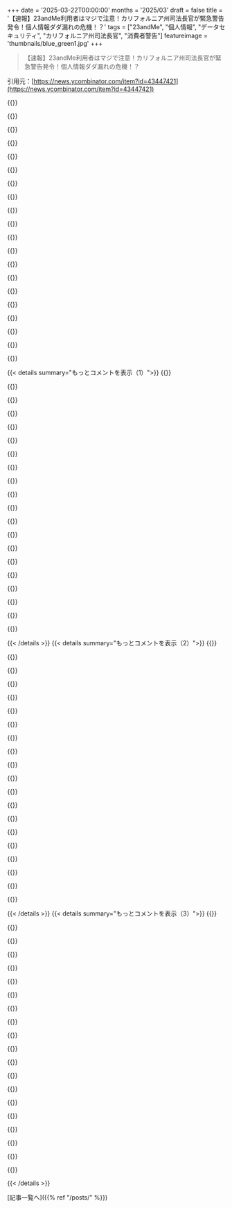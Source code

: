 +++
date = '2025-03-22T00:00:00'
months = '2025/03'
draft = false
title = '【速報】23andMe利用者はマジで注意！カリフォルニア州司法長官が緊急警告発令！個人情報ダダ漏れの危機！？'
tags = ["23andMe", "個人情報", "データセキュリティ", "カリフォルニア州司法長官", "消費者警告"]
featureimage = 'thumbnails/blue_green1.jpg'
+++

> 【速報】23andMe利用者はマジで注意！カリフォルニア州司法長官が緊急警告発令！個人情報ダダ漏れの危機！？

引用元：[https://news.ycombinator.com/item?id=43447421](https://news.ycombinator.com/item?id=43447421)

{{<matomeQuote body="人口ゲノミクス（非ヒト生物）の研究者だけど、マイクロアレイが主流だった頃に初期のほぼ全ゲノムのジェノタイピング研究に参加したことがあるんだ（企業じゃなくてアカデミック）。20年近く前から親戚には、23andMeみたいな商業企業でデータ保持権があるところでの大規模なジェノタイピングには参加しないように言ってる。こういう事態になると思ってたからね。なぜか23andMeのジェノタイピングがクリスマスプレゼントの定番になった時期があったけど、個人的には理解できなかったし、なんでそんなにデータを企業に渡したいのかも謎。大規模な配列情報が一部の人に役立つのは否定しないけど、必要な場合は自分のデータを所有するように努力すべきだよ。" userName="pmags" createdAt="2025-03-22T18:35:56" color="#45d325">}}

{{<matomeQuote body="＞個人的には理解できなかったって？<br>コストとメリットの簡単な計算だよ。9割以上の人は、祖先のレポートを見ることのメリット（または魅力）が、DNAを渡すことのコスト（またはリスク）よりも大きいと思ってるんじゃないかな。とは言え、もっと多くの人が個人のプライバシーを真剣に考えるべきかっていう疑問は当然だよね。Googleみたいな会社は、みんながHNの人たちみたいにプライバシーを気にしてたら存在しなかっただろうし。消費者がデータを共有することに抵抗がないからこそ、Googleは存在してるんだ。" userName="cj" createdAt="2025-03-22T18:57:33" color="">}}

{{<matomeQuote body="多くの人が情報に基づいてコストとメリットを判断してるとは思えないな。ほとんどのユーザーはライセンス条項すら知らないんじゃないかな。一般的な情報セキュリティと同じで、ほとんどの人はリスクを知らないし、リスクを定量化することも苦手なんだよ。" userName="theptip" createdAt="2025-03-22T19:17:27" color="#785bff">}}

{{<matomeQuote body="養子として育って、自分がどこ出身なのか、どんな病気のリスクがあるのか全く分からなかったんだ。23andMeは色々な意味で価値があったし、会社が今どんな状況にあろうと後悔はしてないよ。妻も数年前に23andMeをやって、Factor V Leidenだって分かったんだ。それが判明してすぐに、妻の治療法が変わったり、血栓の監視が強化されたりして、命を救ったかもしれないんだ。今さら怖がって全部消去しろって言うの？稀なケースかもしれないけど、誰がどれだけの価値を得たのか、どれだけ情報に通じているかなんて、決めつけない方が良いと思うよ。" userName="dkh" createdAt="2025-03-22T21:00:25" color="#ff33a1">}}

{{<matomeQuote body="似たような状況で、いくつか検査（ancestry、myheritage、23andMeなど）を受けたよ。提供された情報から多くの疑問が解消されたし、予想もしなかった親戚（異母兄弟など）も見つかった。23andMeは父親側のデータが少なくて、母親側だけが家系図に表示されたんだ。しばらく調べてたら、父親と母親が繋がってることに気づいて。Ancestryで調べたら間違いだって分かったよ。Myheritageはヨーロッパの繋がりがあって、23andMeは北米の繋がりがある。Ancestryは全部網羅してるね。遺伝子の照合期間も違ってて、23andMeは100年頃、Ancestryは1200年頃のデータを使ってる。色々なサービスを使うことで、人類の移動や自分のルーツがより深く理解できると思う。" userName="ipaddr" createdAt="2025-03-23T03:49:34" color="#38d3d3">}}

{{<matomeQuote body="医療的な側面は理解できるけど、遠い祖先がスコットランド出身だって知ることが、なんでそんなに大事なの？自分の詳細な設計図を、怪しい企業に渡す価値があるのかな？" userName="krior" createdAt="2025-03-23T10:39:59" color="">}}

{{<matomeQuote body="実際に被害を受けた人の例はあるの？ただ不安を煽ってるだけじゃない？" userName="tiahura" createdAt="2025-03-23T10:53:43" color="">}}

{{<matomeQuote body="1940年代の歴史を調べて、それがまた起こりうるか考えてみて。そうすれば、前のコメントの意味がわかると思うよ。" userName="anon_e-moose" createdAt="2025-03-23T12:34:10" color="">}}

{{<matomeQuote body="遺伝子検査は23andMeだけじゃなくて、プライバシーを侵害するような規約がない医療機関でも受けられるよ。" userName="amarshall" createdAt="2025-03-22T21:25:49" color="">}}

{{<matomeQuote body="あなたの子孫は血栓症関連の保険に入れなくなるかもしれないね。" userName="ashoeafoot" createdAt="2025-03-23T09:58:29" color="">}}

{{<matomeQuote body="どこで保険に入れなくなるって？アメリカじゃほとんどの人が会社の団体保険とか政府の保険マーケットプレイス経由で保険入ってるじゃん。生命保険会社はDNA情報を利用して保険料を変えるかもしれないけど、医療保険でそれができるとは思えないな。" userName="Mountain_Skies" createdAt="2025-03-23T10:29:02" color="">}}

{{<matomeQuote body="スピード違反しやすい人は自動車保険をもっと払うべきじゃない？" userName="tiahura" createdAt="2025-03-23T10:55:24" color="">}}

{{<matomeQuote body="あなたの経験は特別かもしれないけど、珍しいことじゃないと思うよ。<br>私もただの体験談だけど、23andMeでFactor V Leidenだってわかったし。それに、ゲイで、親戚の中でずっと一人だと思ってたんだ。23andMeを通して、ゲイのいとこが見つかって、実際に会<br>えて、すごく有意義で大切な経験になったんだ。" userName="hn_throwaway_99" createdAt="2025-03-22T21:19:45" color="#ff5733">}}

{{<matomeQuote body="いとこがゲイだってわかったのは23andMeから？それとも本人から？" userName="vinni2" createdAt="2025-03-22T21:59:01" color="">}}

{{<matomeQuote body="ほとんどの人がリスクに気づいてないってのに賛成。でも、リスクに気づいてる人のほとんどは、こう考えてるんじゃないかな？<br>1. 私はそんな重要人物じゃない。23andMeとかにデータを提供してる人は何百万人もいるし、私はただの一般人。誰も私のDNAをわざわざ探したりしない。<br>2. ＞最悪のケース＜、例えば遺伝子が原因で医療保険を拒否されるなんて、ありえないと思ってる。もちろん、5～10年前にはありえないと思ってたことが今起きてるけど、これは政治的な立場に関係なく阻止されると思う。" userName="hn_throwaway_99" createdAt="2025-03-22T20:03:31" color="">}}

{{<matomeQuote body="＞”最悪のケース、例えば遺伝子が原因で医療保険を拒否されるなんて、ありえないと思ってる。”<br>もう半分終わってるよ。保険会社によるデータマイニングは自動車保険では当たり前。もっと昔に反対すべきだった。<br>＞”犯罪者じゃないからDNA捜査は心配ない”<br>犯罪を犯してなくても、あなたのDNAデータは豚の捜査網で役に立つ。あなたのDNAが、落書きスプレーヤーの甥とのつながりを示すかもしれない…ドイツの警察は20年以上前から落書き犯のDNA検査をしてる。" userName="mschuster91" createdAt="2025-03-22T20:29:39" color="">}}

{{<matomeQuote body="もしあなたの目的が、平均的な人にDNAプライバシーがなぜ重要なのかを納得させることなら、警察を何度も「豚」と呼ぶのは逆効果だよ。" userName="hn_throwaway_99" createdAt="2025-03-22T21:07:14" color="#ff5c5c">}}

{{<matomeQuote body="家族の誰かが犯罪を犯した場合、あなたのDNAがオンラインにあることで、(1)あなたが最初に疑われ、(2)犯罪者があなたを通して自分が危険にさらされていることを知るかもしれないってことにならない？" userName="generationP" createdAt="2025-03-22T20:25:51" color="">}}

{{<matomeQuote body="犯罪者が捕まるのは社会全体にとって良くない？ 特にあんたが言ってるみたいに、身体的な脅威になるような奴ならなおさらじゃない？" userName="mustyoshi" createdAt="2025-03-22T20:31:06" color="">}}

{{<matomeQuote body="Mustyosiさん、あんたのDNAが、Teslaの施設を破壊するテロリストが出入りするDenny’sのコーヒーカップから検出されたんだけど。火曜日の2時はどこにいたの？" userName="Spooky23" createdAt="2025-03-22T21:14:07" color="">}}

{{< details summary="もっとコメントを表示（1）">}}
{{<matomeQuote body="「ズームして強調」する鑑識って、マジじゃないよね？ほとんどNSAが盗聴してて、違法な広範囲の監視を隠すために並行して何かを構築してるんじゃないの？" userName="adolph" createdAt="2025-03-22T21:34:26" color="">}}

{{<matomeQuote body="鑑識のほとんどはマジじゃないよ。血痕分析とか、ポリグラフとか、指紋鑑定とか。でも、それで人が刑務所に入れられてるのも事実。" userName="consteval" createdAt="2025-03-22T23:20:08" color="">}}

{{<matomeQuote body="俺の経験だと、みんな知ってても気にしないんだよね。ほとんどの人が、「どうせ逃げられないから受け入れるしかない」とか、「あんたが言ってるような悪用のシナリオはありえない」みたいな態度なんだよね。" userName="karparov" createdAt="2025-03-23T07:03:11" color="">}}

{{<matomeQuote body="Hacker Newsで、こういう人たちにロック解除したスマホを見せてって頼むといいってコメントを見たよ。みんな、人に見られたくないものがあるって気づくから、ほとんどの人はしないだろうって理屈だった。試しにやってみたら、いきなりロック解除して渡してくる人がいた。どう反応していいかわかんなかった。" userName="lurk2" createdAt="2025-03-23T07:32:40" color="#45d325">}}

{{<matomeQuote body="＞現実問題、Googleとか23andmeみたいな会社は、HNの連中みたいにみんながプライバシーを気にしてたら存在しえないんだよ。Googleが存在するのは、消費者がデータを共有することに抵抗がないから。<br>この決まり文句は何度も繰り返されるけど、どうしてそうじゃなきゃいけないのか、もしそうでなかったらGoogleが（理想的にはもっと良い）形で存在しえないのか、良い議論を聞いたことがない。" userName="treyd" createdAt="2025-03-22T19:12:27" color="#ff5733">}}

{{<matomeQuote body="「HNの連中」だけの問題じゃないんだよ。時代が大きく変わったんだ。2008年を覚えてる？Facebookは同級生と再会したり、結婚式の写真に「いいね」したりするおしゃれなツールだった。Googleは、世界の情報を整理して誰でもアクセスできるようにする手段だと考えられていて、ニッチな広告サービスはまだ限定ベータ版だった。Twitterはまだ無名で、Webby Awardすら受賞していなかった。<br>で、23andMeは2008年にすでに100ドルのDNAサンプリングを提供してたんだ。<br>2025年にそれを皮肉るのは簡単だよ。2000年代初頭を経験してない人は、当時のテック業界に対する楽観的な見方を想像もできないだろう。2008年にクールな新しいシリコンバレー企業にDNAを提供すること？いいよ、それはユートピア的な未来へのチケットを買うようなものだったんだ。" userName="smikhanov" createdAt="2025-03-22T20:07:59" color="#ff5c5c">}}

{{<matomeQuote body="でも、ほとんどの人はGoogleに存在してほしくないとは思ってないよ。Google検索とか、マップとか、Gmailとか、すごく価値があると思ってるんだ。俺のデータにアクセスできることで、俺は基本的に何も失ってないし、得たものの方が多い。<br>もし23andmeが俺のDNAにアクセスできたら、将来もっと悪いことになるかもしれない。今は特にデメリットはないけど、将来（ちょっとディストピア的な）悪い事態になることも想像できる。" userName="CamouflagedKiwi" createdAt="2025-03-22T19:30:57" color="#ff5733">}}

{{<matomeQuote body="みんな、企業に個人情報を提供するリスクを理解してないんだと思う。例えば、Googleが位置情報を警察に提供したせいで、たまたま犯罪現場の近くにいただけで誤認逮捕された人たちは、プライバシーの価値を理解してるよ。" userName="aucisson_masque" createdAt="2025-03-23T10:56:20" color="#ff33a1">}}

{{<matomeQuote body="雷に打たれた人は雨の日に外に出ないって知ってるよね。歩道でレンガが落ちてきた人はヘルメットをかぶるって知ってる。こういう怖い話ってめっちゃレアで、周りで聞いたことある人もいないんじゃない？だから、忙しい人とかリア充な人にとっては、ただの想像上の話なんだよね。趣味とか、生きがいとか、コミュニティみたいなもんで、他の趣味がある人には必要ないんだよ。" userName="bonoboTP" createdAt="2025-03-23T12:19:04" color="">}}

{{<matomeQuote body="ちゃんと調べてから申し込んだよ。SNP genotypingってやつでしょ？ ancestryとか、ちょっとした病気のリスクがわかるくらいで、ほとんどの病気は予測できないんだって。それに、genotypingって遺伝情報のごく一部しか見てないから（全部の配列を調べてるわけじゃないし）、リスクはマジで小さいと思うよ。プライバシーってリスクとリターンのトレードオフでしょ？何でもかんでも予防原則を適用するのは保守的すぎるし。" userName="wenc" createdAt="2025-03-22T19:09:07" color="#785bff">}}

{{<matomeQuote body="保険会社があなたのDNA情報を買って、既往症リストに色々追加するかもしれないよ。あるいは、政府が先祖とか健康状態に基づいて人を集め出すかもしれない。そうなってからじゃ遅いけどね。" userName="quickslowdown" createdAt="2025-03-22T19:24:15" color="">}}

{{<matomeQuote body="一応言っとくと、ACAのおかげで既往症があるってだけで保険に入れなかったり、保険料が高くなったりすることは違法になったんだよ。それでも、DNAデータをデータブローカーに渡さない方が良いってのは賛成だけどね。" userName="BobaFloutist" createdAt="2025-03-22T20:19:24" color="">}}

{{<matomeQuote body="ACAをめっちゃ嫌ってる政党が、今、下院、上院、大統領、最高裁判所を全部握ってるんだよね。" userName="genter" createdAt="2025-03-22T20:56:48" color="">}}

{{<matomeQuote body="自分のDNAを23andMeに送る人を非難する人がいるけど、政府が個人情報を悪用するとは思ってないんだね。もし政府がそんなことしたら、悪いのは政府であって、23andMeにDNAを送った人じゃないでしょ。<br>＞人種に基づいて人々を”一斉検挙”し始めたとき、23andMeにDNAを送らなかった賢いあなただけは安全だと思う？" userName="throw310822" createdAt="2025-03-22T19:41:00" color="">}}

{{<matomeQuote body="失礼だけど、それは根拠のない不安を煽ってるだけだよ。保険会社はもっと現実的な問題（例えば、確定した既往症）と戦うのに必死で、”あなたがX病になるリスクが平均より2.7%高い”みたいな理由で訴訟を起こしたりしないと思うな。23andMeが倒産寸前で、他の会社も似たような状況なのは、DNAデータに商業的な価値がないことの証拠だよ。一番のリスクは、データが広告に使われることじゃない？" userName="guiambros" createdAt="2025-03-22T20:41:56" color="#38d3d3">}}

{{<matomeQuote body="もし会社が、あなたの体の細胞サンプルを送ってDNAを解析させて、それを自由に利用する代わりに119ドル払うって言ってきたら、どうする？俺は絶対しないな。" userName="noname120" createdAt="2025-03-22T19:23:30" color="">}}

{{<matomeQuote body="問題は、倒産すると会社が顧客に対して負う義務、特にプライバシーに関する義務が帳消しになる可能性があるってことだよね。[1] 特に資産がカリフォルニアとかアメリカ国外の会社に売却された場合はヤバい。[1] harvardlawreview.org/print/vol-138/data-privacy-in-b…" userName="Animats" createdAt="2025-03-22T19:29:08" color="">}}

{{<matomeQuote body="だよねー。<br>不動産みたいに、個人データにも義務がついて回るようにする必要があると思うんだ。たとえば、隣人と通行権について合意した場合、将来の所有者もその義務を守るようにできるような仕組み。そうしないと、売買のたびに通行権で揉める羽目になるかも。" userName="ajb" createdAt="2025-03-22T20:12:16" color="#785bff">}}

{{<matomeQuote body="個人データは本来、俺らが所有すべきで、ライセンスを与えるとしても、元の会社の元の形式での閲覧のみに限定すべきだと思うんだよね。<br>そうすれば、こういう事態を防げるんじゃないかな。ついでに、朝7時にしつこく電話してくるクレジット会社も消えてくれれば最高。" userName="hypercube33" createdAt="2025-03-23T12:45:21" color="">}}

{{<matomeQuote body="24時間後、まさかの倒産。" userName="Animats" createdAt="2025-03-24T06:10:40" color="">}}


{{< /details >}}
{{< details summary="もっとコメントを表示（2）">}}
{{<matomeQuote body="23andmeが経営危機にあるってことは、大量の遺伝子データを活用して儲けるのがいかに難しいかってことを物語ってるよね。もし価値があるなら、とっくにやってるはずだし。<br>HumanaとかAetnaみたいな大手保険会社にとっても、DNAデータは価値がないと思うよ。<br>保険会社が遺伝子データと紐付けようとしてる医療記録なんて、DNAデータよりも価値がないんじゃないかな。<br>元医療経済学者より。" userName="huitzitziltzin" createdAt="2025-03-22T19:53:49" color="#38d3d3">}}

{{<matomeQuote body="率直に言って、アメリカの既存の法律では、保険会社がデータを活用する一番有効な方法は、DNAプロファイルを使って、特定の家族を専門的な予防医療に誘導することだと思う。それなりに利益も出るだろうし、評判も上がるかもしれない。" userName="unyttigfjelltol" createdAt="2025-03-22T23:44:05" color="">}}

{{<matomeQuote body="それでどうやって儲けるの？ 予防医療でコストを削減しても、ACAの85/15ルールで利益率は固定されてるから、利益は減るだけだよ。<br>予防医療をする理由は、既にやってる競合他社に対抗するためだけ。保険会社の利益だけを考えたら、DNAに基づいたコスト削減策は全部禁止するのが一番いい戦略。" userName="s1artibartfast" createdAt="2025-03-23T03:30:55" color="#38d3d3">}}

{{<matomeQuote body="＞Setting aside for a moment whether this is feasible”, 実現可能かどうかはさておき、効果的な予防医療プログラムがあれば、保険プログラムのコスト競争力や品質は向上するはず。雇用主や患者が保険会社の反競争的な戦略にただ従うと思ってるの？ それは市場原理から逸脱してるよね。ACAにはプロセス改善のセーフハーバーもあるし。<br>そもそも、この活用方法が全く実現不可能なら、みんな一体何を心配してるんだ？" userName="unyttigfjelltol" createdAt="2025-03-23T10:57:22" color="#785bff">}}

{{<matomeQuote body="いや、無理。<br>（もう少し詳しく言うと）誰かがこのデータを買うのに払う金額には到底及ばないけど、もし俺が買って無料で提供して、さらにアメリカの入院患者の退院時要約データとか、欲しい健康データとか、家族関係とか、5年間100人の博士号ホルダー、プロダクトマネージャー、マーケティング担当者の予算も全部つけても、売れる商品にはできないよ。（実際、23andmeが何年もかけて試したんだから！）" userName="huitzitziltzin" createdAt="2025-03-23T02:24:23" color="#ff5733">}}

{{<matomeQuote body="情報ありがとう。<br>ずっと、シーケンスデータは法執行機関くらいしか使い道がないと思ってたんだよね。<br>もしシーケンスと病気を簡単に結びつけられるなら、病気の治療はもっと進んでるはず。遺伝子データだけじゃ、十分な予測因子にはならないんだよ。" userName="Calvin02" createdAt="2025-03-23T01:32:30" color="#ff5c5c">}}

{{<matomeQuote body="過去にデータブローカーに対して用心深かった自分に自己満足してたけど、親戚が23andMeみたいなところにDNAを提供しちゃってるから、俺の努力も水の泡だって思い知らされるわ。" userName="steelframe" createdAt="2025-03-22T19:27:57" color="">}}

{{<matomeQuote body="多分、あんたの写真とか動画とか、プライベートな情報もソーシャルメディアで共有されちゃってるんじゃないの？" userName="thomassmith65" createdAt="2025-03-22T19:29:59" color="">}}

{{<matomeQuote body="それに、GPとのメールのやり取りも、ホスト型のメールプロバイダー使ってるんでしょ。" userName="beng-nl" createdAt="2025-03-22T20:12:12" color="">}}

{{<matomeQuote body="ああ、直接参加しないと、「非順応者」とか「変人」とか、もしかしたら「何か隠してるやつ」ってレッテル貼られるだけだよ。" userName="globular-toast" createdAt="2025-03-23T10:23:04" color="">}}

{{<matomeQuote body="失礼だけど、プライバシーは大事だけど、仮にあなたのDNAを手に入れたとして、具体的にどんな攻撃ができるの？何が起こるの？" userName="swyx" createdAt="2025-03-22T20:50:39" color="#ff33a1">}}

{{<matomeQuote body="まず健康保険じゃないかな。差別する方法として。自動車会社(GM)が保険会社とデータを共有してるみたいに、もっとすごいレベルで。" userName="1659447091" createdAt="2025-03-23T06:55:17" color="#ff33a1">}}

{{<matomeQuote body="なるほどね、それ違法にすればいいじゃん。住宅ローンのレッドライン引きが違法なのと同じように。次は？" userName="swyx" createdAt="2025-03-23T17:11:12" color="">}}

{{<matomeQuote body="へー、多くの人が問題だと思ってるけど、大企業に利益をもたらすことはいつも違法になるんだね。そうじゃなかったら大変なことになってたよ。" userName="BriggyDwiggs42" createdAt="2025-03-23T22:30:40" color="">}}

{{<matomeQuote body="政権は、特定の特性を持った人たち、例えばユダヤ人とかアラブ人とかメキシコ人とか、あるいは単に好ましくない特性を持ってる人たちを拘束したり、強制送還したり、殺害したりすることを決定するかもしれない。何百万人ものユーザーのDBがあれば、これが非常に簡単になる。<br>アメリカの政権はすでに大量追放の段階にある。収容所（すでに国境にあるもの以外にも）はそう遠くないかもしれない。" userName="grumple" createdAt="2025-03-22T21:32:11" color="#785bff">}}

{{<matomeQuote body="必須じゃないし、そこがポイントじゃないんだよね。遺伝子データがあれば、外見じゃわからない特徴もまとめて特定できるし、新しい特徴を作り出すことだって可能だよ。この情報を使えば、大勢の人を簡単にターゲティングできる。もし野心的なデータアナリストが、犯罪に関わる遺伝子を見つけたらどうなると思う？結局、悪意のある差別をする管理者に遺伝子データを持たせたくないってこと。それって昔の映画で見たことあるじゃん。良い結末にはならないって。" userName="mulmen" createdAt="2025-03-23T17:33:09" color="#785bff">}}

{{<matomeQuote body="＞もし野心的なデータアナリストが、犯罪に関わる遺伝子を見つけたらどうなると思う？<br>それって、科学的な研究として調べて、専門家が評価して、同じ結果が出るか確認するべきじゃない？もし本当なら、監視する意味あるんじゃない？さすがにMinority Reportみたいにはならないと思うけど、犯人を捕まえやすくなるよね。" userName="chii" createdAt="2025-03-24T04:01:18" color="">}}

{{<matomeQuote body="＞もし本当なら、監視する意味あるんじゃない？<br>私が言いたいのは、犯罪の傾向が遺伝によるものだって信じる理由がないってこと。そうだとしても、そうでなくても、相関関係を見つけるのは簡単だよ。こんな危険な研究を始めるなら、ジェノサイドに繋がらないように、しっかりとした安全策が必要だよ。<br>＞May be not go full Minority Report, but certainly makes it easier to catch.<br>何を捕まえやすくするの？どこまでMinority Reportに近づくべきだと思う？私は、常にMinority Reportからできるだけ遠くにいるべきだと思う。Racismは無知から生まれるもの。マジで愚かだよ。遺伝子データは誤解されやすいし、無実の人々を傷つけた例はたくさんある。愚かな人は、肌の色とかと同じように、遺伝子データを誤解するんだよ。" userName="mulmen" createdAt="2025-03-24T22:50:29" color="#ff5c5c">}}

{{<matomeQuote body="もし政府が、反社会的な遺伝子配列を持ってるってだけで、あなたを監視することに、心の底から抵抗がないなら…、あなたには、権力者が監視することに抵抗がない遺伝的な何かがあるのかもしれないね。プライバシーを求める人たちの気持ちも考えてあげて。" userName="shadowgovt" createdAt="2025-03-26T17:47:47" color="">}}

{{<matomeQuote body="アメリカが「大量強制送還の段階」にあるっていうなら、それは不法滞在者に甘すぎたせいだよ。他の国じゃ、不法滞在中に犯罪を犯したら、強制送還だけじゃ済まないかもね。" userName="xp84" createdAt="2025-03-23T04:47:02" color="">}}


{{< /details >}}
{{< details summary="もっとコメントを表示（3）">}}
{{<matomeQuote body="今は合法的に入国した人の在留許可も取り消してるから、もう「不法滞在者」って言い訳は通用しないよ。[0]を参照。<br>0: https://apnews.com/article/immigration-humanitarian-parole-c..." userName="AlecSchueler" createdAt="2025-03-23T06:28:27" color="">}}

{{<matomeQuote body="みんな保険会社が個人情報を悪用したり、全体主義の政府が支配するのを心配してるみたいだけど、私が心配なのは、操作や強制に弱くなることだよ。前回の選挙では、ElonみたいなSuper PACが、SNSで個人をターゲティングして、投票行動を操作してた。この流れは続くと思うし、政治だけじゃなくて、いろんな分野で起こると思う。あなたのインターネット体験は、あなたの性格に合わせて完全にカスタマイズされるけど、お金を払った人が決めた方向に誘導されるんだ。個人情報を集めれば集めるほど、操作は効果的になる。悪意のある人が、この情報を使ってあなたを狙うリスクもある。" userName="kristiandupont" createdAt="2025-03-23T06:40:45" color="#ff5733">}}

{{<matomeQuote body="DNAなんて要らないよ。お金をばら撒いて買収すればいいんだから。11月みたいに、Muskが出資した団体が、Wisconsin州の有権者に100ドルを渡して、「活動家裁判官」に対する請願書に署名させてる。Teslaの訴訟に関わってる裁判官に投票するように誘導してるんだ。" userName="1659447091" createdAt="2025-03-23T07:06:47" color="#45d325">}}

{{<matomeQuote body="そうだね。でも、それって今は非効率で高くつく方法だって、すぐわかるようになると思うよ。" userName="kristiandupont" createdAt="2025-03-23T11:47:09" color="">}}

{{<matomeQuote body="Facebookって、ユーザーじゃない人の「shadow profiles」を削除する方法作ったことあったっけ？アカウント作らせるのが目的って気がするんだよね。" userName="lelandfe" createdAt="2025-03-22T19:51:59" color="">}}

{{<matomeQuote body="アカウント作って、ちょっとリアルな嘘データで汚染して、そのまま放置するのが良いらしいよ。" userName="r00fus" createdAt="2025-03-22T20:28:59" color="">}}

{{<matomeQuote body="なんでliabilityの制限にサインする必要があるんだ？" userName="dustyharddrive" createdAt="2025-03-23T03:14:54" color="">}}

{{<matomeQuote body="この仕組みがどうダメージを与えるのかよく分かってないんだよね。でも、自分の身で試してみるつもり。Nebula Genomicsで解析した俺のゲノムは誰でも見れるようにするよ。FASTQファイルは有料だけどね。昔、友達とゲノムとか健康情報を共有するサイト作ろうとしたんだ。All Of Usにもデータ送ったけど、アクセス制限が厳しすぎる気がするんだよね。だから、もう一回やってみようかな。VCFファイルならもっと小さいしアクセスしやすいかも。欲しい人はメールして。" userName="arjie" createdAt="2025-03-22T18:54:36" color="#38d3d3">}}

{{<matomeQuote body="俺のはここにあるよ、無料。<br><br>https://my.pgp-hms.org/profile/hu80855C<br><br>(Google Cloud Genomics立ち上げの時に、制限なしで使えるデータが欲しかったからね。Illuminaの遺伝カウンセラーには「検出できる遺伝的リスクはない」って言われたけど、予想通りだったよ（リスクがないわけじゃないけど、Illuminaのカウンセラーがあんまり良くなかったのかも）。" userName="dekhn" createdAt="2025-03-22T19:23:27" color="#785bff">}}

{{<matomeQuote body="いいね！俺のも作ったよ。<br>https://my.pgp-hms.org/profile/hu81A8CC<br>(今作ったばかり)。FASTQはでかいから、個人的に連絡してくれたら渡すよ。VCFを置くには良い場所だね。時間がある時に色々答えるよ。GJB2 variantがいくつか見つかってるけど、Nebulaの解析で検出できるか分からん。あと、Google Cloudのことも初めて知ったよ。今はもっと一般的なSKUに吸収されたみたいだね。<br>https://cloud.google.com/life-sciences/docs/process-genomic-…" userName="arjie" createdAt="2025-03-22T20:16:23" color="#ff5c5c">}}

{{<matomeQuote body="最高じゃん、どうせ試すなら無料にすれば良いと思ってたんだ。やってくれてありがとう。攻撃方法が気になるな。プライバシー保護のことは真剣に考えてるけど、ただの煽りもあるからね。" userName="swyx" createdAt="2025-03-22T20:52:17" color="#ff33a1">}}

{{<matomeQuote body="FASTQは100GBもあるんだよね。CloudflareのアカウントをProにアップグレードしてまでホストしたくないんだよ。もし良ければ君にあげるからホストしてよ。アクセスにお金を取るってより、請求されたくないだけなんだ。VCFファイルなら小さいけど、良いvariant-callingのフローがあるならFASTQが必要だよね。PGPにアップロードすることも考えたけど、ストレージ代がかかるしね。" userName="arjie" createdAt="2025-03-22T22:10:55" color="">}}

{{<matomeQuote body="シーケンスにはどのサービスを使った？おすすめは？" userName="vl" createdAt="2025-03-23T03:51:22" color="">}}

{{<matomeQuote body="政府が特定の表現型を嫌って、データベースに基づいて個人を訪問するかもしれないってことか。1930年代後半から1940年代初頭の国勢調査で、無害な”あなたの宗教は？”って質問が似たようなことになったよね。" userName="Manfred" createdAt="2025-03-22T19:15:13" color="">}}

{{<matomeQuote body="一般の人々も、大規模なグループに危害を加えるのに十分な情報を持ってるってことだよな。簡単な例としては、不動産所有データベースとか。インターネットで公開されてることが多いし、文化的に連想させる名前と組み合わせて、特定のグループの居場所を特定できちゃう。" userName="BugsJustFindMe" createdAt="2025-03-22T19:28:08" color="#45d325">}}

{{<matomeQuote body="それって今の話じゃん。標的となる病気が現実になるかもね。俺が今一番怖いのは、仮想の”警察の lineup”に入れられること。DNAの入手可能性が高ければ高いほど、誤検知の影響を受ける可能性が高くなる。" userName="thomassmith65" createdAt="2025-03-22T19:24:10" color="#38d3d3">}}

{{<matomeQuote body="昔読んだ本を思い出したんだけど、タイトルが思い出せない。内容はちょっと違うけど。<br>＞本の中では、世界的なパンデミックが発生したけど、イスラム教徒には影響がなかった。なぜ可能だったのか？作中では”Mecca Water”っていうマーケティングキャンペーンがあって、解毒剤/予防薬が配られ、イスラム世界はそれを神聖なものだと信じ込まされたんだ。<br>911後の作品だったと思うけど、面白いと思ったし、未来を恐れてる。今なら可能だと思うし、誰かが試みてるかも。" userName="pests" createdAt="2025-03-23T02:02:40" color="">}}

{{<matomeQuote body="誰か特定の個人ってわけじゃなくて、大規模なデータベースを持つことの価値ってことだよね。カフェに行って、ストーカーが指紋からDNAを採取して、23andMeから漏洩または販売されたデータベースを使って、身元や住所を特定するとか。直接の親族が利用してた場合にも有効。" userName="asperous" createdAt="2025-03-22T19:02:17" color="#ff5733">}}

{{<matomeQuote body="ゲノムのシーケンスに興味があるんだよね（これはプライベートなデータだとは思ってないけど、本気出せば誰でも集められる）。Nebula Genomicsの経験はどうだった？今やるなら、オススメ？それとも他のところにする？" userName="vl" createdAt="2025-03-23T03:49:49" color="">}}

{{<matomeQuote body="George Churchの関係者なんだね。俺も。<br>顔の高解像度画像には、vcfよりも機能的に役立つ個人データが大量に含まれてる。<br>今はアメリカのトレンドラインについて楽観視できないけど、GINAが法律として残ると信じてる。<br>https://en.wikipedia.org/wiki/Genetic_Information_Nondiscrim...<br>もし間違ってたら、俺のDNAセキュリティは問題のほんの一部。" userName="robwwilliams" createdAt="2025-03-23T04:52:15" color="">}}


{{< /details >}}


[記事一覧へ]({{% ref "/posts/" %}})
